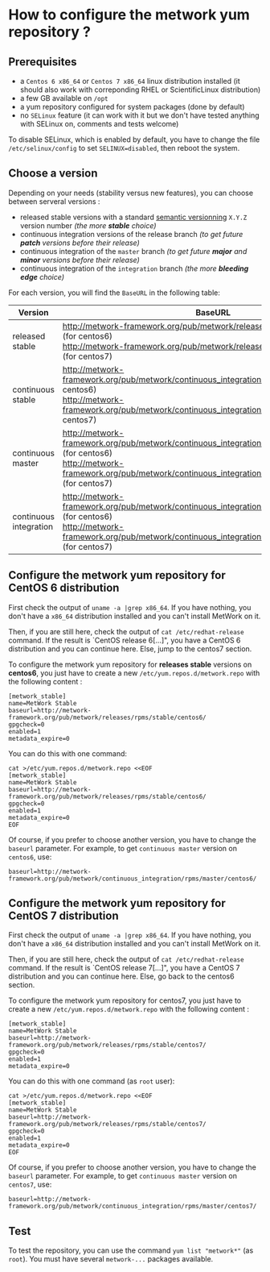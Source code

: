 # How to configure the metwork yum repository ?

[//]: # (automatically generated from https://github.com/metwork-framework/resources/blob/master/cookiecutter/_%7B%7Bcookiecutter.repo%7D%7D/.metwork-framework/configure_metwork_repo.md)

## Prerequisites

- a `Centos 6 x86_64` or `Centos 7 x86_64` linux distribution installed (it should also work with correponding RHEL or ScientificLinux distribution)
- a few GB available on `/opt` 
- a yum repository configured for system packages (done by default)
- no `SELinux` feature (it can work with it but we don't have tested anything with SELinux on, comments and tests welcome)

To disable SELinux, which is enabled by default, you have to change the file `/etc/selinux/config` to set `SELINUX=disabled`, then
reboot the system.

## Choose a version

Depending on your needs (stability versus new features), you can choose between serveral versions :

- released stable versions with a standard [semantic versionning](https://semver.org/) `X.Y.Z` version number *(the more **stable** choice)*
- continuous integration versions of the release branch *(to get future **patch** versions before their release)*
- continuous integration of the `master` branch *(to get future **major** and **minor** versions before their release)*
- continuous integration of the `integration` branch *(the more **bleeding edge** choice)*

For each version, you will find the `BaseURL` in the following table:

Version | BaseURL
------- | -------
released stable | http://metwork-framework.org/pub/metwork/releases/rpms/stable/centos6/ (for centos6)<br/>http://metwork-framework.org/pub/metwork/releases/rpms/stable/centos7/ (for centos7)
continuous stable | http://metwork-framework.org/pub/metwork/continuous_integration/rpms/stable/centos6/ (for centos6)<br/>http://metwork-framework.org/pub/metwork/continuous_integration/rpms/stable/centos7/ (for centos7)
continuous master | http://metwork-framework.org/pub/metwork/continuous_integration/rpms/master/centos6/ (for centos6)<br/>http://metwork-framework.org/pub/metwork/continuous_integration/rpms/master/centos7/ (for centos7)
continuous integration | http://metwork-framework.org/pub/metwork/continuous_integration/rpms/integration/centos6/ (for centos6)<br/>http://metwork-framework.org/pub/metwork/continuous_integration/rpms/integration/centos7/ (for centos7)

## Configure the metwork yum repository for CentOS 6 distribution

First check the output of `uname -a |grep x86_64`. If you have nothing, you don't have a `x86_64` distribution installed and you can't 
install MetWork on it.

Then, if you are still here, check the output of `cat /etc/redhat-release` command. If the result is `CentOS release 6[...]", 
you have a CentOS 6 distribution and you can continue here. Else, jump to the centos7 section.

To configure the metwork yum repository for **releases stable** versions on **centos6**, you just have to create a new `/etc/yum.repos.d/metwork.repo` with the following 
content :

```
[metwork_stable]
name=MetWork Stable
baseurl=http://metwork-framework.org/pub/metwork/releases/rpms/stable/centos6/
gpgcheck=0
enabled=1
metadata_expire=0
```

You can do this with one command:

```
cat >/etc/yum.repos.d/metwork.repo <<EOF
[metwork_stable]
name=MetWork Stable
baseurl=http://metwork-framework.org/pub/metwork/releases/rpms/stable/centos6/
gpgcheck=0
enabled=1
metadata_expire=0
EOF
```

Of course, if you prefer to choose another version, you have to change the `baseurl` parameter. For example, to get `continuous master` version on `centos6`, use:

`baseurl=http://metwork-framework.org/pub/metwork/continuous_integration/rpms/master/centos6/`

## Configure the metwork yum repository for CentOS 7 distribution

First check the output of `uname -a |grep x86_64`. If you have nothing, you don't have a `x86_64` distribution installed and you can't 
install MetWork on it.

Then, if you are still here, check the output of `cat /etc/redhat-release` command. If the result is `CentOS release 7[...]", 
you have a CentOS 7 distribution and you can continue here. Else, go back to the centos6 section.

To configure the metwork yum repository for centos7, you just have to create a new `/etc/yum.repos.d/metwork.repo` with the following 
content :

```
[metwork_stable]
name=MetWork Stable
baseurl=http://metwork-framework.org/pub/metwork/releases/rpms/stable/centos7/
gpgcheck=0
enabled=1
metadata_expire=0
```

You can do this with one command (as `root` user):

```
cat >/etc/yum.repos.d/metwork.repo <<EOF
[metwork_stable]
name=MetWork Stable
baseurl=http://metwork-framework.org/pub/metwork/releases/rpms/stable/centos7/
gpgcheck=0
enabled=1
metadata_expire=0
EOF
```

Of course, if you prefer to choose another version, you have to change the `baseurl` parameter. For example, to get `continuous master` version on `centos7`, use:

`baseurl=http://metwork-framework.org/pub/metwork/continuous_integration/rpms/master/centos7/`

## Test

To test the repository, you can use the command `yum list "metwork*"` (as `root`). You must have several `metwork-...` packages available.

